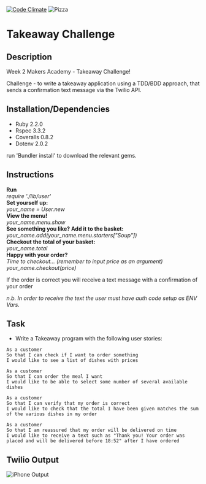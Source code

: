 [![Code Climate](https://codeclimate.com/github/Harryandrew/takeaway-challenge/badges/gpa.svg)](https://codeclimate.com/github/Harryandrew/takeaway-challenge)
![Pizza](https://github.com/harryandrew/takeaway-challenge/blob/master/images/pizza_box.jpg)

**Takeaway Challenge**
=================

Description
------------
Week 2 Makers Academy - Takeaway Challenge!

Challenge - to write a takeaway application using a TDD/BDD approach, that sends a confirmation text message via the Twilio API.

Installation/Dependencies
--------------------------
- Ruby 2.2.0
- Rspec 3.3.2
- Coveralls 0.8.2
- Dotenv 2.0.2

run 'Bundler install' to download the relevant gems.

Instructions
--------------------------
**Run**     
_require './lib/user'_   
**Set yourself up:**  
_your_name = User.new_  
**View the menu!**   
_your_name.menu.show_  
**See something you like? Add it to the basket:**  
_your_name.add(your_name.menu.starters["Soup"])_  
**Checkout the total of your basket:**     
_your_name.total_  
**Happy with your order?**  
_Time to checkout... (remember to input price as an argument)_   
_your_name.checkout(price)_    

If the order is correct you will receive a text message with a confirmation of your order 

_n.b. In order to receive the text the user must have auth code setup as ENV Vars._  


Task
-----

* Write a Takeaway program with the following user stories:

```
As a customer
So that I can check if I want to order something
I would like to see a list of dishes with prices

As a customer
So that I can order the meal I want
I would like to be able to select some number of several available dishes

As a customer
So that I can verify that my order is correct
I would like to check that the total I have been given matches the sum of the various dishes in my order

As a customer
So that I am reassured that my order will be delivered on time
I would like to receive a text such as "Thank you! Your order was placed and will be delivered before 18:52" after I have ordered
```
Twilio Output
------

![iPhone Output](https://github.com/harryandrew/takeaway-challenge/blob/master/images/iPhone_output.png?raw=true)